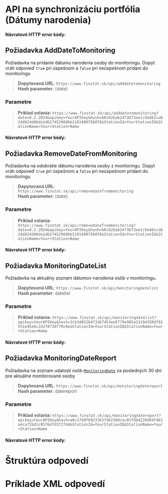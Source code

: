 # API na synchronizáciu portfólia (Dátumy narodenia)

[](monitoring-categories.md ':include')

#### Návratové HTTP error kódy:

[](../../../common/http/errorcodes-sk.md ':include')

## Požiadavka AddDateToMonitoring
Požiadavka na pridanie dátumu narodenia osoby do monitoringu.
Dopyt vráti odpoveď `true` pri úspešnom a `false`  pri neúspešnom pridaní do monitoringu

> **Dopytovaná URL**: ```https://www.finstat.sk/api/adddatetomonitoring```<br />
> **Hash parameter**: {date}

### Parametre
[](../../../common/parameters/monitoring-addremove-date-sk.md ':include')

[](../../../common/parameters/parameters-sk.md ':include')

> **Príklad volania:** ```https://www.finstat.sk/api/adddatetomonitoring?date=9.2.2024&apikey=YourAPIKey&hash=b8c62bab2473673ae1c9a461cab2dd824d86da1d62745290dbb110140075b076&StationId=YourStationID&StationName=Your+Station+Name```

#### Návratové HTTP error kódy:
[](../../../common/http/errorcodes-sk.md ':include')

## Požiadavka RemoveDateFromMonitoring
Požiadavka na odobratie dátumu narodenia osoby z monitoringu.
Dopyt vráti odpoveď `true` pri úspešnom a `false`  pri neúspešnom pridaní do monitoringu

> **Dopytovaná URL**: ```https://www.finstat.sk/api/removedatefrommonitoring```<br />
> **Hash parameter**: {date}

### Parametre
[](../../../common/parameters/monitoring-addremove-date-sk.md ':include')

[](../../../common/parameters/parameters-sk.md ':include')

> **Príklad volania:** ```https://www.finstat.sk/api/removedatefrommonitoring?date=9.2.2024&apikey=YourAPIKey&hash=b8c62bab2473673ae1c9a461cab2dd824d86da1d62745290dbb110140075b076&StationId=YourStationID&StationName=Your+Station+Name```

#### Návratové HTTP error kódy:
[](../../../common/http/errorcodes-sk.md ':include')

## Požiadavka MonitoringDateList
Požiadavka na aktuálny zoznam dátumov narodenia osôb v monitoringu.

> **Dopytovaná URL**: ```https://www.finstat.sk/api/monitoringdatelist```<br />
> **Hash parameter**: datelist

### Parametre
[](../../../common/parameters/monitoring-category-sk.md ':include')

[](../../../common/parameters/parameters-sk.md ':include')

> **Príklad volania:** ```https://www.finstat.sk/api/monitoringdatelist?apikey=YourAPIKey&hash=3cb3d0526473367453ee5779e985a33194356df01551e45ebc2d2f873df79c0e&StationId=YourStationID&StationName=Your+Station+Name```

#### Návratové HTTP error kódy:
[](../../../common/http/errorcodes-sk.md ':include')

## Požiadavka MonitoringDateReport
Požiadavka na zoznam udalostí osôb [`MonitoringDate`](#MonitoringDate) za posledných 30 dní pre aktuálne monitorované osoby

> **Dopytovaná URL**: ```https://www.finstat.sk/api/monitoringdatereport```<br />
> **Hash parameter**: datereport

### Parametre
[](../../../common/parameters/monitoring-category-sk.md ':include')

[](../../../common/parameters/parameters-sk.md ':include')

> **Príklad volania:** ```https://www.finstat.sk/api/monitoringdatereport?apikey=YourAPIKey&hash=a0c1760f69233637d6238dcac01fbb4226d69f461a4ca72bd1c8576dfd3f27d4&StationId=YourStationID&StationName=Your+Station+Name```

#### Návratové HTTP error kódy:
[](../../../common/http/errorcodes-sk.md ':include')

# Štruktúra odpovedí

[](../../../common/responses/monitoring-categories-sk.md ':include')

[](../../../common/responses/monitoring-date-sk.md ':include')

# Príklade XML odpovedí

[](../../../common/examples/monitoring-categories.md ':include')

[](../../../common/examples/monitoring-datelist.md ':include')

[](../../../common/examples/monitoring-datereport.md ':include')